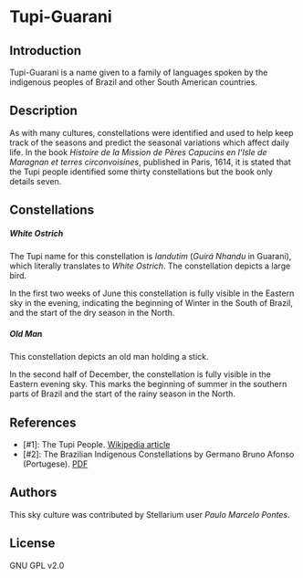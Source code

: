 # Tupi-Guarani

## Introduction

Tupi-Guarani is a name given to a family of languages spoken by the indigenous
peoples of Brazil and other South American countries.

## Description

As with many cultures, constellations were identified and used to help keep
track of the seasons and predict the seasonal variations which affect daily
life. In the book _Histoire de la Mission de Pères Capucins en l'Isle de
Maragnan et terres circonvoisines_, published in Paris, 1614, it is stated that
the Tupi people identified some thirty constellations but the book only details
seven.

## Constellations

##### White Ostrich

The Tupi name for this constellation is _Iandutim_ (_Guirá Nhandu_ in Guarani),
which literally translates to _White Ostrich_. The constellation depicts a
large bird.

In the first two weeks of June this constellation is fully visible in the
Eastern sky in the evening, indicating the beginning of Winter in the South of
Brazil, and the start of the dry season in the North.

##### Old Man

This constellation depicts an old man holding a stick.

In the second half of December, the constellation is fully visible in the
Eastern evening sky. This marks the beginning of summer in the southern parts
of Brazil and the start of the rainy season in the North.

## References

 - [#1]: The Tupi People. [Wikipedia article](http://en.wikipedia.org/wiki/Tupi_people)
 - [#2]: The Brazilian Indigenous Constellations by Germano Bruno Afonso (Portugese). [PDF](http://www.telescopiosnaescola.pro.br/indigenas.pdf)

## Authors

This sky culture was contributed by Stellarium user _Paulo Marcelo Pontes_.

## License

GNU GPL v2.0
